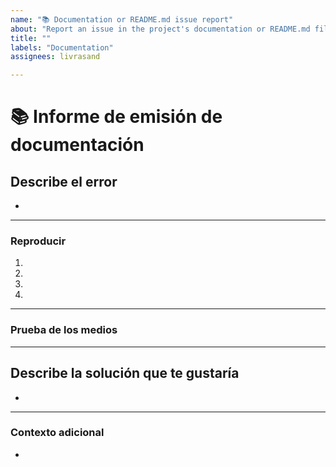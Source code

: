 ```yaml
---
name: "📚 Documentation or README.md issue report"
about: "Report an issue in the project's documentation or README.md file."
title: ""
labels: "Documentation"
assignees: livrasand

---
```

# **📚 Informe de emisión de documentación**

## **Describe el error**
<!-- Una descripción clara y concisa de cuál es el error. -->

*

---

### **Reproducir**

<!-- Pasos para reproducir el error:
(p.ej.:)
1. Utilice el argumento x/navegue hasta
2. Complete esta información
3. Ir a...
4. Ver error -->

<!-- Escriba los pasos aquí (agregue o elimine tantos pasos como sea necesario)-->

1.
2.
3.
4.

---

### **Prueba de los medios**
<!-- Si corresponde, agregue capturas de pantalla o videos para ayudar a explicar su problema. -->

---

## **Describe la solución que te gustaría**
<!-- Una descripción clara y concisa de lo que quieres que suceda. -->

*

---

### **Contexto adicional**
<!-- Agregue aquí cualquier otro contexto o información adicional sobre el problema.-->

*

<!--📛📛📛📛📛📛📛📛📛📛📛📛📛📛📛📛📛📛📛📛📛📛📛📛📛📛📛📛📛📛

Oh, hi there! 😄

To expedite issue processing, please search open and closed issues before submitting a new one.
Please read our Rules of Conduct at this repository's `.github/CODE_OF_CONDUCT.md`

📛📛📛📛📛📛📛📛📛📛📛📛📛📛📛📛📛📛📛📛📛📛📛📛📛📛📛📛📛📛📛📛-->
